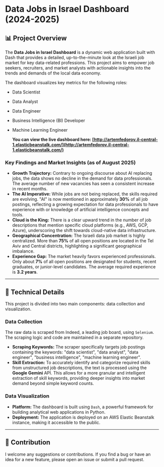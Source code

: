 # Data Jobs in Israel Dashboard (2024-2025)

## 📊 Project Overview

The **Data Jobs in Israel Dashboard** is a dynamic web application built with Dash that provides a detailed, up-to-the-minute look at the Israeli job market for key data-related professions. This project aims to empower job seekers, recruiters, and market analysts with actionable insights into the trends and demands of the local data economy.

The dashboard visualizes key metrics for the following roles:
* Data Scientist
* Data Analyst
* Data Engineer
* Business Intelligence (BI) Developer
* Machine Learning Engineer

  **You can view the live dashboard here: [http://artemfedorov.il-central-1.elasticbeanstalk.com/](http://artemfedorov.il-central-1.elasticbeanstalk.com/)**

### Key Findings and Market Insights (as of August 2025)

* **Growth Trajectory:** Contrary to ongoing discourse about AI replacing jobs, the data shows no decline in the demand for data professionals. The average number of new vacancies has seen a consistent increase in recent months.
* **The AI Imperative:** While jobs are not being replaced, the skills required are evolving. "AI" is now mentioned in approximately **30%** of all job postings, reflecting a growing expectation for data professionals to have experience with or knowledge of artificial intelligence concepts and tools.
* **Cloud is the King:** There is a clear upward trend in the number of job descriptions that mention specific cloud platforms (e.g., AWS, GCP, Azure), underscoring the shift towards cloud-native data infrastructure.
* **Geographical Concentration:** The Israeli data job market is highly centralized. More than **75%** of all open positions are located in the Tel Aviv and Central districts, highlighting a significant geographical imbalance.
* **Experience Gap:** The market heavily favors experienced professionals. Only about **7%** of all open positions are designated for students, recent graduates, or junior-level candidates. The average required experience is **3.2 years**.

---

## 🚀 Technical Details

This project is divided into two main components: data collection and visualization.

### Data Collection
The raw data is scraped from Indeed, a leading job board, using `Selenium`. The scraping logic and code are maintained in a separate repository.

* **Scraping Keywords:** The scraper specifically targets job postings containing the keywords: "data scientist", "data analyst", "data engineer", "business intelligence", "machine learning engineer".
* **Skill Extraction:** To accurately identify and categorize required skills from unstructured job descriptions, the text is processed using the **Google Gemini** API. This allows for a more granular and intelligent extraction of skill keywords, providing deeper insights into market demand beyond simple keyword counts.

### Data Visualization
* **Platform:** The dashboard is built using `Dash`, a powerful framework for building analytical web applications in Python.
* **Deployment:** The application is deployed on an AWS Elastic Beanstalk instance, making it accessible to the public.

---

## 🤝 Contribution

I welcome any suggestions or contributions. If you find a bug or have an idea for a new feature, please open an issue or submit a pull request.

